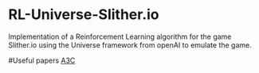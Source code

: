 # RL-Universe-Slither.io
Implementation of a Reinforcement Learning algorithm for the game Slither.io using the Universe framework from openAI to emulate the game.

#Useful papers
[A3C](https://arxiv.org/abs/1602.01783)
